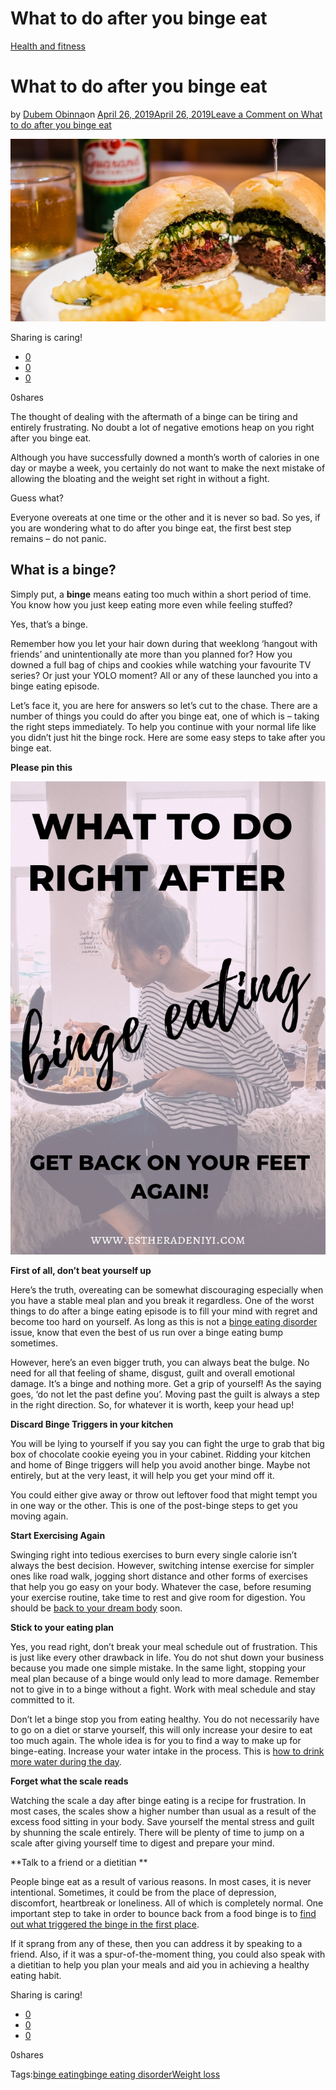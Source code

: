 # What to do after you binge eat

[Health and fitness](https://estheradeniyi.com/category/health-and-fitness/)
# What to do after you binge eat

by [Dubem Obinna](https://estheradeniyi.com/author/dubem-obinna/)on [April 26, 2019April 26, 2019](https://estheradeniyi.com/what-to-do-after-you-binge-eat/)[Leave a Comment on What to do after you binge eat](https://estheradeniyi.com/what-to-do-after-you-binge-eat/#respond)

![what to do after binge eating, binge eating disorder, binge eat](images\what-to-do-after-binge-eating.jpg)

Sharing is caring!

- [0](https://www.facebook.com/sharer/sharer.php?u=https%3A%2F%2Festheradeniyi.com%2Fwhat-to-do-after-you-binge-eat%2F&amp;t=What%20to%20do%20after%20you%20binge%20eat)
- [0](https://twitter.com/intent/tweet?text=What%20to%20do%20after%20you%20binge%20eat&amp;url=https%3A%2F%2Festheradeniyi.com%2Fwhat-to-do-after-you-binge-eat%2F)
- [0](#)

0shares

The thought of dealing with the aftermath of a binge can be tiring and entirely frustrating. No doubt a lot of negative emotions heap on you right after you binge eat.

Although you have successfully downed a month&#x2019;s worth of calories in one day or maybe a week, you certainly do not want to make the next mistake of allowing the bloating and the weight set right in without a fight.

Guess what?

Everyone overeats at one time or the other and it is never so bad. So yes, if you are wondering what to do after you binge eat, the first best step remains &#x2013; do not panic.

## What is a binge?

Simply put, a **binge** means eating too much within a short period of time. You know how you just keep eating more even while feeling stuffed?

Yes, that&#x2019;s a binge.

Remember how you let your hair down during that weeklong &#x2018;hangout with friends&#x2019; and unintentionally ate more than you planned for? How you downed a full bag of chips and cookies while watching your favourite TV series? Or just your YOLO moment? All or any of these launched you into a binge eating episode.

Let&#x2019;s face it, you are here for answers so let&#x2019;s cut to the chase. There are a number of things you could do after you binge eat, one of which is &#x2013; taking the right steps immediately. To help you continue with your normal life like you didn&#x2019;t just hit the binge rock. Here are some easy steps to take after you binge eat.

**Please pin this**

![what to do after you binge eat, binge eating disorder](images\WHAT-TO-DO-RIGHT-AFTER-BINGE-EATING.png)

**First of all, don&#x2019;t beat yourself up**

Here&#x2019;s the truth, overeating can be somewhat discouraging especially when you have a stable meal plan and you break it regardless. One of the worst things to do after a binge eating episode is to fill your mind with regret and become too hard on yourself. As long as this is not a [binge eating disorder](https://www.mayoclinic.org/diseases-conditions/binge-eating-disorder/symptoms-causes/syc-20353627) issue, know that even the best of us run over a binge eating bump sometimes.

However, here&#x2019;s an even bigger truth, you can always beat the bulge. No need for all that feeling of shame, disgust, guilt and overall emotional damage. It&#x2019;s a binge and nothing more. Get a grip of yourself! As the saying goes, &#x2018;do not let the past define you&#x2019;. Moving past the guilt is always a step in the right direction. So, for whatever it is worth, keep your head up!

**Discard Binge Triggers in your kitchen**

You will be lying to yourself if you say you can fight the urge to grab that big box of chocolate cookie eyeing you in your cabinet. Ridding your kitchen and home of Binge triggers will help you avoid another binge. Maybe not entirely, but at the very least, it will help you get your mind off it.

You could either give away or throw out leftover food that might tempt you in one way or the other. This is one of the post-binge steps to get you moving again.

**Start Exercising Again**

Swinging right into tedious exercises to burn every single calorie isn&#x2019;t always the best decision. However, switching intense exercise for simpler ones like road walk, jogging short distance and other forms of exercises that help you go easy on your body. Whatever the case, before resuming your exercise routine, take time to rest and give room for digestion. You should be [back to your dream body](https://estheradeniyi.com/crucial-steps-to-achieving-your-dream-body/) soon.

**Stick to your eating plan**

Yes, you read right, don&#x2019;t break your meal schedule out of frustration. This is just like every other drawback in life. You do not shut down your business because you made one simple mistake. In the same light, stopping your meal plan because of a binge would only lead to more damage. Remember not to give in to a binge without a fight.
 Work with meal schedule and stay committed to it.

Don&#x2019;t let a binge stop you from eating healthy. You do not necessarily have to go on a diet or starve yourself, this will only increase your desire to eat too much again. The whole idea is for you to find a way to make up for binge-eating. Increase your water intake in the process. This is [how to drink more water during the day](https://estheradeniyi.com/5-ways-i-trick-myself-to-drink-more-water/).

**Forget what the scale reads**

Watching the scale a day after binge eating is a recipe for frustration. In most cases, the scales show a higher number than usual as a result of the excess food sitting in your body. Save yourself the mental stress and guilt by shunning the scale entirely. There will be plenty of time to jump on a scale after giving yourself time to digest and prepare your mind.

**Talk to a friend or a dietitian **

People binge eat as a result of various reasons. In most cases, it is never intentional. Sometimes, it could be from the place of depression, discomfort, heartbreak or loneliness. All of which is completely normal. One important step to take in order to bounce back from a food binge is to [find out what triggered the binge in the first place](https://www.webmd.com/mental-health/eating-disorders/binge-eating-disorder/why-binge-eating).

If it sprang from any of these, then you can address it by speaking to a friend. Also, if it was a spur-of-the-moment thing, you could also speak with a dietitian to help you plan your meals and aid you in achieving a healthy eating habit.

Sharing is caring!

- [0](https://www.facebook.com/sharer/sharer.php?u=https%3A%2F%2Festheradeniyi.com%2Fwhat-to-do-after-you-binge-eat%2F&amp;t=What%20to%20do%20after%20you%20binge%20eat)
- [0](https://twitter.com/intent/tweet?text=What%20to%20do%20after%20you%20binge%20eat&amp;url=https%3A%2F%2Festheradeniyi.com%2Fwhat-to-do-after-you-binge-eat%2F)
- [0](#)

0shares

Tags:[binge eating](https://estheradeniyi.com/tag/binge-eating/)[binge eating disorder](https://estheradeniyi.com/tag/binge-eating-disorder/)[Weight loss](https://estheradeniyi.com/tag/weight-loss/)